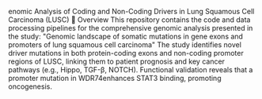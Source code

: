 enomic Analysis of Coding and Non-Coding Drivers in Lung Squamous Cell Carcinoma (LUSC)
📖 Overview
This repository contains the code and data processing pipelines for the comprehensive genomic analysis presented in the study:
​​"Genomic landscape of somatic mutations in gene exons and promoters of lung squamous cell carcinoma"​​
The study identifies novel driver mutations in both protein-coding exons and non-coding promoter regions of LUSC, linking them to patient prognosis and key cancer pathways (e.g., Hippo, TGF-β, NOTCH).  Functional validation reveals that a promoter mutation in WDR74enhances STAT3 binding, promoting oncogenesis.
